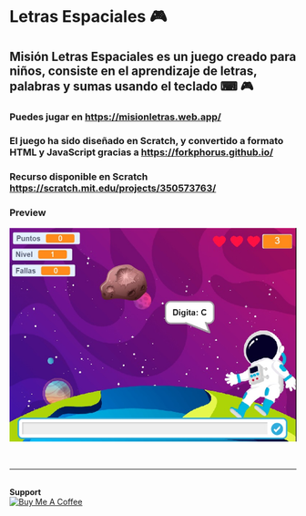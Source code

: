 # Letras Espaciales 🎮
## Misión Letras Espaciales es un juego creado para niños, consiste en el aprendizaje de letras, palabras y sumas usando el teclado ⌨ 🎮
### Puedes jugar en https://misionletras.web.app/
### El juego ha sido diseñado en Scratch, y convertido a formato HTML y JavaScript gracias a https://forkphorus.github.io/ 
### Recurso disponible en Scratch https://scratch.mit.edu/projects/350573763/  
### Preview
<img src="preview.jpg">

<br><hr>

<br>
<strong>Support</strong>
<br>
<a href="https://www.buymeacoffee.com/vsalguero" target="_blank"><img src="https://media.giphy.com/media/sqQihma8JiyO7Skpqv/giphy.gif" alt="Buy Me A Coffee" height="86" width="300"></a>